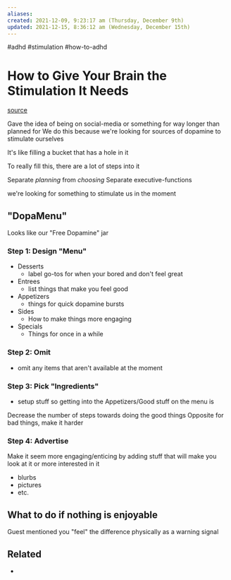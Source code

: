 ```yaml
---
aliases: 
created: 2021-12-09, 9:23:17 am (Thursday, December 9th)
updated: 2021-12-15, 8:36:12 am (Wednesday, December 15th)
---
```

#adhd #stimulation #how-to-adhd

# How to Give Your Brain the Stimulation It Needs
[source](https://www.youtube.com/watch?v=-6WCkTwW6xg)

Gave the idea of being on social-media or something for way longer than planned for
We do this because we're looking for sources of dopamine to stimulate ourselves

It's like filling a bucket that has a hole in it

To really fill this, there are a lot of steps into it

Separate *planning* from *choosing*
Separate executive-functions

we're looking for something to stimulate us in the moment

## "DopaMenu"
Looks like our "Free Dopamine" jar

### Step 1: Design "Menu"
- Desserts
  - label go-tos for when your bored and don't feel great
- Entrees
  - list things that make you feel good
- Appetizers
  - things for quick dopamine bursts
- Sides
  - How to make things more engaging
- Specials
  - Things for once in a while

### Step 2: Omit
- omit any items that aren't available at the moment

### Step 3: Pick "Ingredients"
- setup stuff so getting into the Appetizers/Good stuff on the menu is

Decrease the number of steps towards doing the good things
Opposite for bad things, make it harder

### Step 4: Advertise
Make it seem more engaging/enticing by adding stuff that will make you look at it or more interested in it
- blurbs
- pictures
- etc.

## What to do if nothing is enjoyable
Guest mentioned you "feel" the difference physically as a warning signal

## Related
-